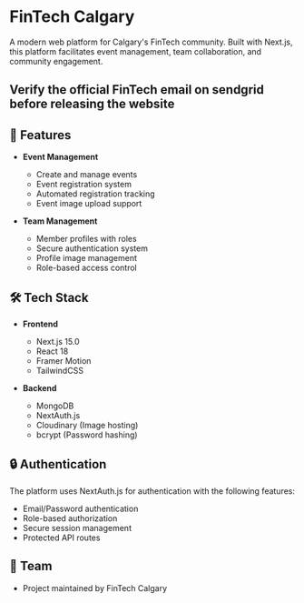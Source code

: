 # FinTech Calgary

A modern web platform for Calgary's FinTech community. Built with Next.js, this platform facilitates event management, team collaboration, and community engagement.

## Verify the official FinTech email on sendgrid before releasing the website

## 🚀 Features

- **Event Management**

  - Create and manage events
  - Event registration system
  - Automated registration tracking
  - Event image upload support

- **Team Management**
  - Member profiles with roles
  - Secure authentication system
  - Profile image management
  - Role-based access control

## 🛠️ Tech Stack

- **Frontend**

  - Next.js 15.0
  - React 18
  - Framer Motion
  - TailwindCSS

- **Backend**
  - MongoDB
  - NextAuth.js
  - Cloudinary (Image hosting)
  - bcrypt (Password hashing)

## 🔒 Authentication

The platform uses NextAuth.js for authentication with the following features:

- Email/Password authentication
- Role-based authorization
- Secure session management
- Protected API routes

## 👥 Team

- Project maintained by FinTech Calgary
